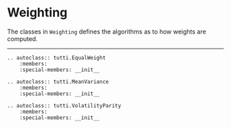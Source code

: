 # Weighting

The classes in ``Weighting`` defines the algorithms as to how weights are computed.

----

```{eval-rst}
.. autoclass:: tutti.EqualWeight 
    :members:
    :special-members: __init__
```

```{eval-rst}
.. autoclass:: tutti.MeanVariance 
    :members:
    :special-members: __init__
```

```{eval-rst}
.. autoclass:: tutti.VolatilityParity 
    :members:
    :special-members: __init__
```